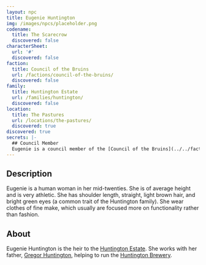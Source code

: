 ```yaml
---
layout: npc
title: Eugenie Huntington
img: /images/npcs/placeholder.png
codename:
  title: The Scarecrow
  discovered: false
characterSheet:
  url: '#'
  discovered: false
faction:
  title: Council of the Bruins
  url: /factions/council-of-the-bruins/
  discovered: false
family:
  title: Huntington Estate
  url: /families/huntington/
  discovered: false
location:
  title: The Pastures
  url: /locations/the-pastures/
  discovered: true
discovered: true
secrets: |-
  ## Council Member
  Eugenie is a council member of the [Council of the Bruins](../../factions/council-of-the-bruins) representing [The Pastures](../../locations/port-george/destricts/the-pastures).
---
```

## Description
Eugenie is a human woman in her mid-twenties. She is of average height and is very athletic. She has shoulder length, straight, light brown hair, and bright green eyes (a common trait of the Huntington family). She wear clothes of fine make, which usually are focused more on functionality rather than fashion.

## About
Eugenie Huntington is the heir to the [Huntington Estate]({{site.baseurl}}/families/huntington/). She works with her father, [Gregor Huntington]({{site.baseurl}}/gregor-huntington/), helping to run the [Huntington Brewery]({{site.baseurl}}/locations/the-pastures/huntington-brewery/).
